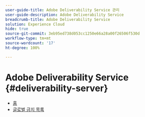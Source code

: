 ```yaml
---
user-guide-title: Adobe Deliverability Service 관리
user-guide-description: Adobe Deliverability Service
breadcrumb-title: Adobe Deliverability Service
solution: Experience Cloud
hide: true
source-git-commit: 3eb95ed738d053cc1250e66a28a00f26506f530d
workflow-type: tm+mt
source-wordcount: '17'
ht-degree: 100%

---
```


# Adobe Deliverability Service {#deliverability-server}

* [홈](home.md)
* [글로벌 금지 목록](global-suppression-list.md)
